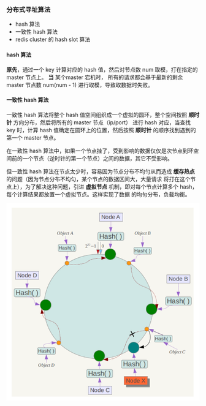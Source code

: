 
### 分布式寻址算法

* hash 算法
* 一致性 hash 算法
* redis cluster 的 hash slot 算法

#### hash 算法

__原先__，通过一个 key 计算对应的 hash 值，然后对节点数 num 取模，打在指定的 master 节点上。 __当__ 某个master 宕机时，
所有的请求都会基于最新的剩余 master 节点数 num(num - 1) 进行取模，导致取数据时失败。

#### 一致性 hash 算法

一致性 hash 算法将整个 hash 值空间组织成一个虚拟的圆环，整个空间按照 __顺时针__ 方向分布，然后将所有的 master 节点（ip/port）
进行 hash 对应，当查找 key 时，计算 hash 值确定在圆环上的位置，然后按照 __顺时针__ 的顺序找到遇到的第一个 master 节点。

在一致性 hash 算法中，如果一个节点挂了，受到影响的数据仅仅是次节点到环空间前的一个节点（逆时针的第一个节点）之间的数据，其它不受影响。

但一致性 hash 算法在节点太少时，容易因为节点分布不均匀从而造成 __缓存热点__ 的问题（因为节点分布不均匀，某个节点的数据区间大，大量请求
将打在这个节点上），为了解决这种问题，引进 __虚拟节点__ 机制，即对每个节点计算多个 hash，每个计算结果都放置一个虚拟节点。这样实现了数据
的均匀分布，负载均衡。

![](/img/consistent-hashing-algorithm.png)
